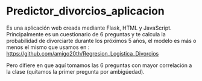 # Predictor_divorcios_aplicacion

Es una aplicación web creada mediante Flask, HTML y JavaScript.
Principalmente es un cuestionario de 6 preguntas y te calcula la probabilidad de divorciarte durante los próximos 5 años, el modelo es más o menos el mismo que usamos en :
https://github.com/amigo20th/Regresion_Logistica_Divorcios

Pero difiere en que aquí tomamos las 6 preguntas con mayor correlación a la clase (quitamos la primer pregunta por ambigúedad).
